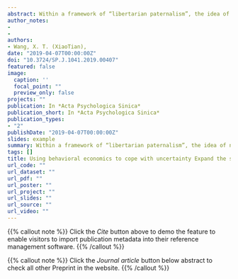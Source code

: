```yaml
---
abstract: Within a framework of “libertarian paternalism”, the idea of nudge promotes the use of behavioral interventions to reduce irrational decisions that may collectively lead to “behavioral market failures” ( Thaler & Sunstein, 2008; Sunstein, 2014). This approach has been criticized, however, for its lack of transparency in behavioral manipulations and for that nudging is not educating. In the current theory of nudging, whether a decision is judged as rational is largely based on a small number of neoclassic standards of expected utility theories under the assumption that all the expected consequences and their probabilities are available to the decision maker. In this article, the author intends to expand the scope of effective nudging to include decisions under uncertainty where the probabilities associated with decision outcomes are unknown. The author explored behavioral strategies to reduce different types of uncertainty. From this perspective, reducing uncertainty is seen as an important way of behavioral nudging. A key for effective nudges is “less is more”. Based on an analysis of the “Bertrand Russel’s Turkey”, the author exemplified how probability-based calculations fail in a real world of uncertainty. Next, the author proposed a quintuple classification of uncertainty existing in the following stages of information processing in decision making, including uncertainty in the information source, information acquisition, cognitive evaluation, choice selection, and immediate and future outcomes. The author further examined behavioral and psychological mechanisms that help reduce each type of uncertainty Reduce information uncertainty using simple heuristics and one-reason decision making, reduce cognitive uncertainty using intuition, reduce behavioral uncertainty by understanding values of decision makers, reduce outcome uncertainty by replacing probability estimates with prioritized decision reference points, and reduce future uncertainty using time-to-time exchanges to decrease delay discounting.Many decision biases can be better understood in terms of the inconsistency between the modern market environment and the typical human evolutionary environment where behavioral adaptations evolved. Understanding functional reasons underlying decision biases will help improve the quality of human decision making. A new behavioral economics should ask questions of why in functional analysis to find psychological leverages for behavioral nudging.
author_notes:
- 
- 
authors:
- Wang, X. T. (XiaoTian),
date: "2019-04-07T00:00:00Z"
doi: "10.3724/SP.J.1041.2019.00407"
featured: false
image:
  caption: ''
  focal_point: ""
  preview_only: false
projects: ""
publication: In *Acta Psychologica Sinica*
publication_short: In *Acta Psychologica Sinica*
publication_types: 
- "2"
publishDate: "2019-04-07T00:00:00Z"
slides: example
summary: Within a framework of “libertarian paternalism”, the idea of nudge promotes the use of behavioral interventions to reduce irrational decisions that may collectively lead to “behavioral market failures” ( Thaler & Sunstein, 2008; Sunstein, 2014).
tags: []
title: Using behavioral economics to cope with uncertainty Expand the scope of effective nudging
url_code: ""
url_dataset: ""
url_pdf: ""
url_poster: ""
url_project: ""
url_slides: ""
url_source: ""
url_video: ""
---
```


{{% callout note %}}
Click the _Cite_ button above to demo the feature to enable visitors to import publication metadata into their reference management software.
{{% /callout %}}

{{% callout note %}}
Click the _Journal article_ button below abstract to check all other Preprint in the website.
{{% /callout %}}
